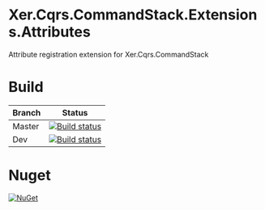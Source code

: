 # Xer.Cqrs.CommandStack.Extensions.Attributes
Attribute registration extension for Xer.Cqrs.CommandStack

# Build
| Branch | Status |
|--------|--------|
| Master | [![Build status](https://ci.appveyor.com/api/projects/status/j6omv8ir8whiraya?svg=true)](https://ci.appveyor.com/project/XerProjects25246/xer-cqrs-commandstack-extensions-attributes) |
| Dev | [![Build status](https://ci.appveyor.com/api/projects/status/j6omv8ir8whiraya/branch/dev?svg=true)](https://ci.appveyor.com/project/XerProjects25246/xer-cqrs-commandstack-extensions-attributes/branch/dev) |

# Nuget
[![NuGet](https://img.shields.io/nuget/vpre/xer.cqrs.commandstack.extensions.attributes.svg)](https://www.nuget.org/packages/Xer.Cqrs.CommandStack.Extensions.Attributes/)
